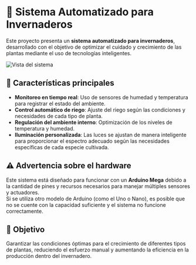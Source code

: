 # 🌱 Sistema Automatizado para Invernaderos

Este proyecto presenta un **sistema automatizado para invernaderos**, desarrollado con el objetivo de optimizar el cuidado y crecimiento de las plantas mediante el uso de tecnologías inteligentes.  

![Vista del sistema](https://i.imgur.com/ejemplo.png](https://img.notionusercontent.com/s3/prod-files-secure%2F71d1d432-d802-447b-9484-a585096a40cc%2F5f7eccae-3f4c-47b1-a866-8fb0f5ae5d3a%2F0c794197-3dd9-472f-9f2f-af05d9cc311c.jpeg/size/w=670?exp=1755814472&sig=qOs-FwJ9F6qaiFiKqV0cwNiLsw5syDCu6o5ZcOJ2rlw&id=1bad7ac5-efdb-80a1-a300-e586beab570a&table=block))


## 🚀 Características principales
- **Monitoreo en tiempo real**: Uso de sensores de humedad y temperatura para registrar el estado del ambiente.  
- **Control automático de riego**: Ajuste del riego según las condiciones y necesidades de cada tipo de planta.  
- **Regulación del ambiente interno**: Optimización de los niveles de temperatura y humedad.  
- **Iluminación personalizada**: Las luces se ajustan de manera inteligente para proporcionar el espectro adecuado según las necesidades específicas de cada especie cultivada.  

## ⚠️ Advertencia sobre el hardware
Este sistema está diseñado para funcionar con un **Arduino Mega** debido a la cantidad de pines y recursos necesarios para manejar múltiples sensores y actuadores.  
Si se utiliza otro modelo de Arduino (como el Uno o Nano), es posible que no se cuente con la capacidad suficiente y el sistema no funcione correctamente.  

## 🎯 Objetivo
Garantizar las condiciones óptimas para el crecimiento de diferentes tipos de plantas, reduciendo el esfuerzo manual y aumentando la eficiencia en la producción dentro del invernadero.  
